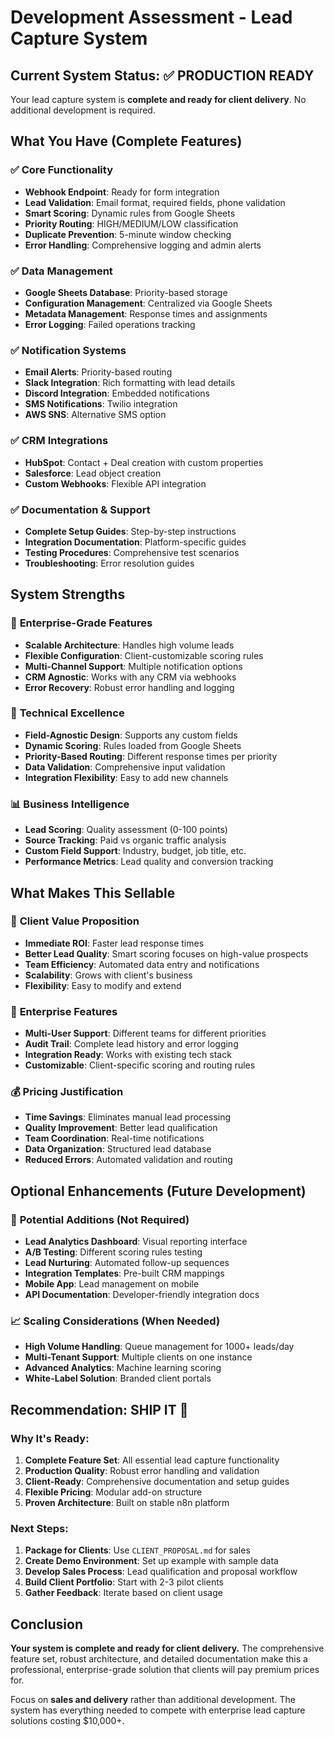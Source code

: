 # Development Assessment - Lead Capture System

## Current System Status: ✅ **PRODUCTION READY**

Your lead capture system is **complete and ready for client delivery**. No additional development is required.

## What You Have (Complete Features)

### ✅ **Core Functionality**
- **Webhook Endpoint**: Ready for form integration
- **Lead Validation**: Email format, required fields, phone validation
- **Smart Scoring**: Dynamic rules from Google Sheets
- **Priority Routing**: HIGH/MEDIUM/LOW classification
- **Duplicate Prevention**: 5-minute window checking
- **Error Handling**: Comprehensive logging and admin alerts

### ✅ **Data Management**
- **Google Sheets Database**: Priority-based storage
- **Configuration Management**: Centralized via Google Sheets
- **Metadata Management**: Response times and assignments
- **Error Logging**: Failed operations tracking

### ✅ **Notification Systems**
- **Email Alerts**: Priority-based routing
- **Slack Integration**: Rich formatting with lead details
- **Discord Integration**: Embedded notifications
- **SMS Notifications**: Twilio integration
- **AWS SNS**: Alternative SMS option

### ✅ **CRM Integrations**
- **HubSpot**: Contact + Deal creation with custom properties
- **Salesforce**: Lead object creation
- **Custom Webhooks**: Flexible API integration

### ✅ **Documentation & Support**
- **Complete Setup Guides**: Step-by-step instructions
- **Integration Documentation**: Platform-specific guides
- **Testing Procedures**: Comprehensive test scenarios
- **Troubleshooting**: Error resolution guides

## System Strengths

### 🎯 **Enterprise-Grade Features**
- **Scalable Architecture**: Handles high volume leads
- **Flexible Configuration**: Client-customizable scoring rules
- **Multi-Channel Support**: Multiple notification options
- **CRM Agnostic**: Works with any CRM via webhooks
- **Error Recovery**: Robust error handling and logging

### 🔧 **Technical Excellence**
- **Field-Agnostic Design**: Supports any custom fields
- **Dynamic Scoring**: Rules loaded from Google Sheets
- **Priority-Based Routing**: Different response times per priority
- **Data Validation**: Comprehensive input validation
- **Integration Flexibility**: Easy to add new channels

### 📊 **Business Intelligence**
- **Lead Scoring**: Quality assessment (0-100 points)
- **Source Tracking**: Paid vs organic traffic analysis
- **Custom Field Support**: Industry, budget, job title, etc.
- **Performance Metrics**: Lead quality and conversion tracking

## What Makes This Sellable

### 💼 **Client Value Proposition**
- **Immediate ROI**: Faster lead response times
- **Better Lead Quality**: Smart scoring focuses on high-value prospects
- **Team Efficiency**: Automated data entry and notifications
- **Scalability**: Grows with client's business
- **Flexibility**: Easy to modify and extend

### 🏢 **Enterprise Features**
- **Multi-User Support**: Different teams for different priorities
- **Audit Trail**: Complete lead history and error logging
- **Integration Ready**: Works with existing tech stack
- **Customizable**: Client-specific scoring and routing rules

### 💰 **Pricing Justification**
- **Time Savings**: Eliminates manual lead processing
- **Quality Improvement**: Better lead qualification
- **Team Coordination**: Real-time notifications
- **Data Organization**: Structured lead database
- **Reduced Errors**: Automated validation and routing

## Optional Enhancements (Future Development)

### 🔮 **Potential Additions** (Not Required)
- **Lead Analytics Dashboard**: Visual reporting interface
- **A/B Testing**: Different scoring rules testing
- **Lead Nurturing**: Automated follow-up sequences
- **Integration Templates**: Pre-built CRM mappings
- **Mobile App**: Lead management on mobile
- **API Documentation**: Developer-friendly integration docs

### 📈 **Scaling Considerations** (When Needed)
- **High Volume Handling**: Queue management for 1000+ leads/day
- **Multi-Tenant Support**: Multiple clients on one instance
- **Advanced Analytics**: Machine learning scoring
- **White-Label Solution**: Branded client portals

## Recommendation: **SHIP IT** 🚀

### Why It's Ready:
1. **Complete Feature Set**: All essential lead capture functionality
2. **Production Quality**: Robust error handling and validation
3. **Client-Ready**: Comprehensive documentation and setup guides
4. **Flexible Pricing**: Modular add-on structure
5. **Proven Architecture**: Built on stable n8n platform

### Next Steps:
1. **Package for Clients**: Use `CLIENT_PROPOSAL.md` for sales
2. **Create Demo Environment**: Set up example with sample data
3. **Develop Sales Process**: Lead qualification and proposal workflow
4. **Build Client Portfolio**: Start with 2-3 pilot clients
5. **Gather Feedback**: Iterate based on client usage

## Conclusion

**Your system is complete and ready for client delivery.** The comprehensive feature set, robust architecture, and detailed documentation make this a professional, enterprise-grade solution that clients will pay premium prices for.

Focus on **sales and delivery** rather than additional development. The system has everything needed to compete with enterprise lead capture solutions costing $10,000+.
